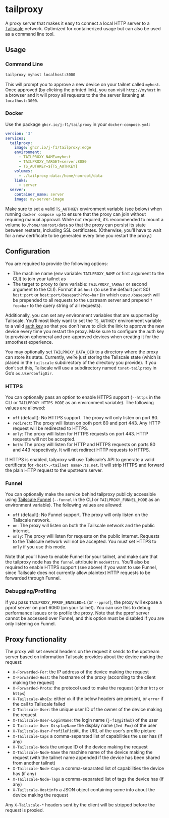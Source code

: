 # tailproxy

A proxy server that makes it easy to connect a local HTTP server to a [Tailscale](https://tailscale.com) network. Optimized for containerized usage but can also be used as a command line tool.

## Usage

### Command Line

```bash
tailproxy myhost localhost:3000
```

This will prompt you to approve a new device on your tailnet called `myhost`. Once approved (by clicking the printed link), you can visit `http://myhost` in a browser and it will proxy all requests to the the server listening at `localhost:3000`.

### Docker

Use the package `ghcr.io/j-f1/tailproxy` in your `docker-compose.yml`:

```yaml
version: '3'
services:
  tailproxy:
    image: ghcr.io/j-f1/tailproxy:edge
    environment:
      - TAILPROXY_NAME=myhost
      - TAILPROXY_TARGET=server:8080
      - TS_AUTHKEY=${TS_AUTHKEY}
    volumes:
      - ./tailproxy-data:/home/nonroot/data
    links:
      - server
  server:
    container_name: server
    image: my-server-image
```

Make sure to set a valid `TS_AUTHKEY` environment variable (see below) when running `docker compose up` to ensure that the proxy can join without requiring manual approval. While not required, it’s recommended to mount a volume to `/home/nonroot/data` so that the proxy can persist its state between restarts, including SSL certificates. (Otherwise, you’ll have to wait for a new certificate to be generated every time you restart the proxy.)

## Configuration 

You  are required to provide the following options:

- The machine name (env variable: `TAILPROXY_NAME` or first argument to the CLI) to join your tailnet as
- The target to proxy to (env variable: `TAILPROXY_TARGET` or second argument to the CLI). Format it as `host` (to use the default port 80) `host:port` or `host:port/basepath?foo=bar` (in which case `/basepath` will be prepended to all requests to the upstream server and prepend `?foo=bar` to the query string of all requests).

Additionally, you can set any environment variables that are supported by Tailscale. You’ll most likely want to set the `TS_AUTHKEY` environment variable to a valid [auth key](https://tailscale.com/kb/1085/auth-keys/) so that you don’t have to click the link to approve the new device every time you restart the proxy. Make sure to configure the auth key to provision ephemeral and pre-approved devices when creating it for the smoothest experience.

You may optionally set `TAILPROXY_DATA_DIR` to a directory where the proxy can store its state. Currently, we’re just storing the Tailscale state (which is placed in the `tailscale` subdirectory of the directory you provide). If you don’t set this, Tailscale will use a subdirectory named `tsnet-tailproxy` in Go’s `os.UserConfigDir`.

### HTTPS

You can optionally  pass an option to enable HTTPS support (`--https` in the CLI or `TAILPROXY_HTTPS_MODE` as an environment variable). The following values are allowed:

- `off` (default): No HTTPS support. The proxy will only listen on port 80.
- `redirect`: The proxy will listen on both port 80 and port 443. Any HTTP request will be redirected to HTTPS.
- `only`: The proxy will listen for HTTPS requests on port 443. HTTP requests will not be accepted.
- `both`: The proxy will listen for HTTP and HTTPS requests on ports 80 and 443 respectively. It will not redirect HTTP requests to HTTPS.

If HTTPS is enabled, tailproxy will use Tailscale’s API to generate a valid certificate for `<host>.<tailnet name>.ts.net`. It will strip HTTPS and forward the plain HTTP request to the upstream server.

### Funnel

You can optionally make the service behind tailproxy publicly accessible using [Tailscale Funnel](https://tailscale.com/kb/1223/tailscale-funnel/) (`--funnel` in the CLI or `TAILPROXY_FUNNEL_MODE` as an environment variable). The following values are allowed:

- `off` (default): No Funnel support. The proxy will only listen on the Tailscale network.
- `on`: The proxy will listen on both the Tailscale network and the public internet.
- `only`: The proxy will listen for requests on the public internet. Requests to the Tailscale network will not be accepted. You must set HTTPS to `only` if you use this mode.

Note that you’ll have to enable Funnel for your tailnet, and make sure that the tailproxy node has the `funnel` attribute in `nodeAttrs`. You’ll also be required to enable HTTPS support (see above) if you want to use Funnel, since Tailscale does not currently allow plaintext HTTP requests to be forwarded through Funnel. 

### Debugging/Profiling

If you pass `TAILPROXY_PPROF_ENABLED=1` (or `--pprof`), the proxy will expose a pprof server on port 6060 (on your tailnet). You can use this to debug performance issues or to profile the proxy. Note that the pprof server cannot be accessed over Funnel, and this option must be disabled if you are only listening on Funnel.

## Proxy functionality

The proxy will set several headers on the request it sends to the upstream server based on information Tailscale provides about the device making the request:

- `X-Forwarded-For`: the IP address of the device making the request
- `X-Forwarded-Host`: the hostname of the proxy (according to the client making the request)
- `X-Forwarded-Proto`: the protocol used to make the request (either `http` or `https`)
- `X-Tailscale-WhoIs`: either `ok` if the below headers are present, or `error` if the call to Tailscale failed
- `X-Tailscale-User`: the unique user ID of the owner of the device making the request
- `X-Tailscale-User-LoginName`: the login name (`j-f1@github`) of the user
- `X-Tailscale-User-DisplayName` the display name (`Jed Fox`) of the user
- `X-Tailscale-User-ProfilePicURL` the URL of the user’s profile picture
- `X-Tailscale-Caps` a comma-separated list of capabilities the user has (if any)
- `X-Tailscale-Node` the unique ID of the device making the request
- `X-Tailscale-Node-Name` the machine name of the device making the request (with the tailnet name appended if the device has been shared from another tailnet)
- `X-Tailscale-Node-Caps` a comma-separated list of capabilities the device has (if any)
- `X-Tailscale-Node-Tags` a comma-separated list of tags the device has (if any)
- `X-Tailscale-Hostinfo` a JSON object containing some info about the device making the request

Any `X-Tailscale-*` headers sent by the client will be stripped before the request is proxied.
